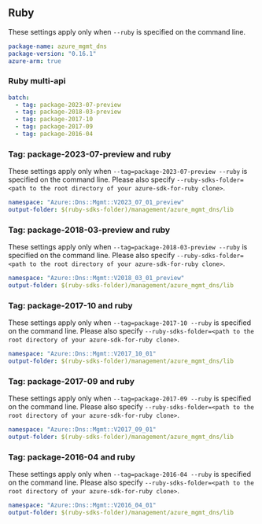 ## Ruby

These settings apply only when `--ruby` is specified on the command line.

``` yaml
package-name: azure_mgmt_dns
package-version: "0.16.1"
azure-arm: true
```

### Ruby multi-api

``` yaml $(ruby) && $(multiapi)
batch:
  - tag: package-2023-07-preview
  - tag: package-2018-03-preview
  - tag: package-2017-10
  - tag: package-2017-09
  - tag: package-2016-04
```

### Tag: package-2023-07-preview and ruby

These settings apply only when `--tag=package-2023-07-preview --ruby` is specified on the command line.
Please also specify `--ruby-sdks-folder=<path to the root directory of your azure-sdk-for-ruby clone>`.

``` yaml $(tag) == 'package-2023-07-preview' && $(ruby)
namespace: "Azure::Dns::Mgmt::V2023_07_01_preview"
output-folder: $(ruby-sdks-folder)/management/azure_mgmt_dns/lib
```

### Tag: package-2018-03-preview and ruby

These settings apply only when `--tag=package-2018-03-preview --ruby` is specified on the command line.
Please also specify `--ruby-sdks-folder=<path to the root directory of your azure-sdk-for-ruby clone>`.

``` yaml $(tag) == 'package-2018-03-preview' && $(ruby)
namespace: "Azure::Dns::Mgmt::V2018_03_01_preview"
output-folder: $(ruby-sdks-folder)/management/azure_mgmt_dns/lib
```

### Tag: package-2017-10 and ruby

These settings apply only when `--tag=package-2017-10 --ruby` is specified on the command line.
Please also specify `--ruby-sdks-folder=<path to the root directory of your azure-sdk-for-ruby clone>`.

``` yaml $(tag) == 'package-2017-10' && $(ruby)
namespace: "Azure::Dns::Mgmt::V2017_10_01"
output-folder: $(ruby-sdks-folder)/management/azure_mgmt_dns/lib
```

### Tag: package-2017-09 and ruby

These settings apply only when `--tag=package-2017-09 --ruby` is specified on the command line.
Please also specify `--ruby-sdks-folder=<path to the root directory of your azure-sdk-for-ruby clone>`.

``` yaml $(tag) == 'package-2017-09' && $(ruby)
namespace: "Azure::Dns::Mgmt::V2017_09_01"
output-folder: $(ruby-sdks-folder)/management/azure_mgmt_dns/lib
```

### Tag: package-2016-04 and ruby

These settings apply only when `--tag=package-2016-04 --ruby` is specified on the command line.
Please also specify `--ruby-sdks-folder=<path to the root directory of your azure-sdk-for-ruby clone>`.

``` yaml $(tag) == 'package-2016-04' && $(ruby)
namespace: "Azure::Dns::Mgmt::V2016_04_01"
output-folder: $(ruby-sdks-folder)/management/azure_mgmt_dns/lib
```

